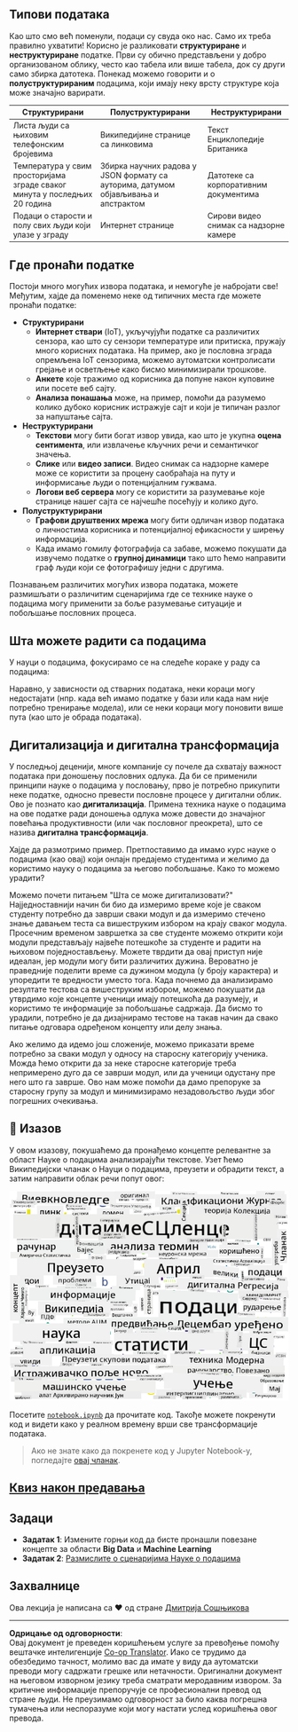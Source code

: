 <!--
CO_OP_TRANSLATOR_METADATA:
{
  "original_hash": "2583a9894af7123b2fcae3376b14c035",
  "translation_date": "2025-08-30T19:27:22+00:00",
  "source_file": "1-Introduction/01-defining-data-science/README.md",
  "language_code": "sr"
}
-->
## Типови података

Као што смо већ поменули, подаци су свуда око нас. Само их треба правилно ухватити! Корисно је разликовати **структуриране** и **неструктуриране** податке. Први су обично представљени у добро организованом облику, често као табела или више табела, док су други само збирка датотека. Понекад можемо говорити и о **полуструктурираним** подацима, који имају неку врсту структуре која може значајно варирати.

| Структурирани                                                               | Полуструктурирани                                                                             | Неструктурирани                          |
| ---------------------------------------------------------------------------- | -------------------------------------------------------------------------------------------- | --------------------------------------- |
| Листа људи са њиховим телефонским бројевима                                  | Википедијине странице са линковима                                                           | Текст Енциклопедије Британика            |
| Температура у свим просторијама зграде сваког минута у последњих 20 година   | Збирка научних радова у JSON формату са ауторима, датумом објављивања и апстрактом            | Датотеке са корпоративним документима    |
| Подаци о старости и полу свих људи који улазе у зграду                       | Интернет странице                                                                             | Сирови видео снимак са надзорне камере   |

## Где пронаћи податке

Постоји много могућих извора података, и немогуће је набројати све! Међутим, хајде да поменемо неке од типичних места где можете пронаћи податке:

* **Структурирани**
  - **Интернет ствари** (IoT), укључујући податке са различитих сензора, као што су сензори температуре или притиска, пружају много корисних података. На пример, ако је пословна зграда опремљена IoT сензорима, можемо аутоматски контролисати грејање и осветљење како бисмо минимизирали трошкове.
  - **Анкете** које тражимо од корисника да попуне након куповине или посете веб сајту.
  - **Анализа понашања** може, на пример, помоћи да разумемо колико дубоко корисник истражује сајт и који је типичан разлог за напуштање сајта.
* **Неструктурирани**
  - **Текстови** могу бити богат извор увида, као што је укупна **оценa сентимента**, или извлачење кључних речи и семантичког значења.
  - **Слике** или **видео записи**. Видео снимак са надзорне камере може се користити за процену саобраћаја на путу и информисање људи о потенцијалним гужвама.
  - **Логови веб сервера** могу се користити за разумевање које странице нашег сајта се најчешће посећују и колико дуго.
* **Полуструктурирани**
  - **Графови друштвених мрежа** могу бити одличан извор података о личностима корисника и потенцијалној ефикасности у ширењу информација.
  - Када имамо гомилу фотографија са забаве, можемо покушати да извучемо податке о **групној динамици** тако што ћемо направити граф људи који се фотографишу једни с другима.

Познавањем различитих могућих извора података, можете размишљати о различитим сценаријима где се технике науке о подацима могу применити за боље разумевање ситуације и побољшање пословних процеса.

## Шта можете радити са подацима

У науци о подацима, фокусирамо се на следеће кораке у раду са подацима:

Наравно, у зависности од стварних података, неки кораци могу недостајати (нпр. када већ имамо податке у бази или када нам није потребно тренирање модела), или се неки кораци могу поновити више пута (као што је обрада података).

## Дигитализација и дигитална трансформација

У последњој деценији, многе компаније су почеле да схватају важност података при доношењу пословних одлука. Да би се применили принципи науке о подацима у пословању, прво је потребно прикупити неке податке, односно превести пословне процесе у дигитални облик. Ово је познато као **дигитализација**. Примена техника науке о подацима на ове податке ради доношења одлука може довести до значајног повећања продуктивности (или чак пословног преокрета), што се назива **дигитална трансформација**.

Хајде да размотримо пример. Претпоставимо да имамо курс науке о подацима (као овај) који онлајн предајемо студентима и желимо да користимо науку о подацима за његово побољшање. Како то можемо урадити?

Можемо почети питањем "Шта се може дигитализовати?" Најједноставнији начин би био да измеримо време које је сваком студенту потребно да заврши сваки модул и да измеримо стечено знање давањем теста са вишеструким избором на крају сваког модула. Просечним временом завршетка за све студенте можемо открити који модули представљају највеће потешкоће за студенте и радити на њиховом поједностављењу.
Можете тврдити да овај приступ није идеалан, јер модули могу бити различитих дужина. Вероватно је праведније поделити време са дужином модула (у броју карактера) и упоредити те вредности уместо тога.
Када почнемо да анализирамо резултате тестова са вишеструким избором, можемо покушати да утврдимо које концепте ученици имају потешкоћа да разумеју, и користимо те информације за побољшање садржаја. Да бисмо то урадили, потребно је да дизајнирамо тестове на такав начин да свако питање одговара одређеном концепту или делу знања.

Ако желимо да идемо још сложеније, можемо приказати време потребно за сваки модул у односу на старосну категорију ученика. Можда ћемо открити да за неке старосне категорије треба непримерено дуго да се заврши модул, или да ученици одустану пре него што га заврше. Ово нам може помоћи да дамо препоруке за старосну групу за модул и минимизирамо незадовољство људи због погрешних очекивања.

## 🚀 Изазов

У овом изазову, покушаћемо да пронађемо концепте релевантне за област Науке о подацима анализирајући текстове. Узет ћемо Википедијски чланак о Науци о подацима, преузети и обрадити текст, а затим направити облак речи попут овог:

![Облак речи за Науку о подацима](../../../../translated_images/ds_wordcloud.664a7c07dca57de017c22bf0498cb40f898d48aa85b3c36a80620fea12fadd42.sr.png)

Посетите [`notebook.ipynb`](../../../../../../../../../1-Introduction/01-defining-data-science/notebook.ipynb ':ignore') да прочитате код. Такође можете покренути код и видети како у реалном времену врши све трансформације података.

> Ако не знате како да покренете код у Jupyter Notebook-у, погледајте [овај чланак](https://soshnikov.com/education/how-to-execute-notebooks-from-github/).

## [Квиз након предавања](https://purple-hill-04aebfb03.1.azurestaticapps.net/quiz/1)

## Задаци

* **Задатак 1**: Измените горњи код да бисте пронашли повезане концепте за области **Big Data** и **Machine Learning**
* **Задатак 2**: [Размислите о сценаријима Науке о подацима](assignment.md)

## Захвалнице

Ова лекција је написана са ♥️ од стране [Дмитрија Сошњикова](http://soshnikov.com)

---

**Одрицање од одговорности**:  
Овај документ је преведен коришћењем услуге за превођење помоћу вештачке интелигенције [Co-op Translator](https://github.com/Azure/co-op-translator). Иако се трудимо да обезбедимо тачност, молимо вас да имате у виду да аутоматски преводи могу садржати грешке или нетачности. Оригинални документ на његовом изворном језику треба сматрати меродавним извором. За критичне информације препоручује се професионални превод од стране људи. Не преузимамо одговорност за било каква погрешна тумачења или неспоразуме који могу настати услед коришћења овог превода.